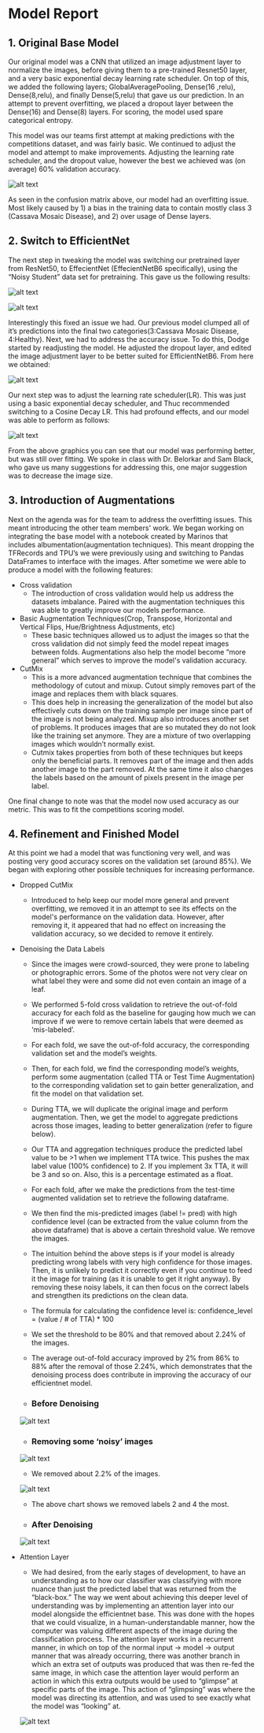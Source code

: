 # Model Report

## 1. Original Base Model
Our original model was a CNN that utilized an image adjustment layer to normalize the images, before giving them to a pre-trained Resnet50 layer, and a very basic exponential decay learning rate scheduler.  On top of this, we added the following layers; GlobalAveragePooling, Dense(16 ,relu), Dense(8,relu), and finally Dense(5,relu) that gave us our prediction. In an attempt to prevent overfitting, we placed a dropout layer between the Dense(16) and Dense(8) layers.  For scoring, the model used spare categorical entropy.

This model was our teams first attempt at making predictions with the competitions dataset, and was fairly basic.  We continued to adjust the model and attempt to make improvements.  Adjusting the learning rate scheduler, and the dropout value, however the best we achieved was (on average) 60% validation accuracy.

![alt text](</Docs/Project/Images/Model_2_Report_Images/confusion_matrix_original_model.png>)

As seen in the confusion matrix above, our model had an overfitting issue. Most likely caused by 1) a bias in the training data to contain mostly class 3 (Cassava Mosaic Disease), and 2) over usage of Dense layers.

## 2. Switch to EfficientNet
The next step in tweaking the model was switching our pretrained layer from ResNet50, to EffecientNet (EffecientNetB6 specifically), using the “Noisy Student” data set for pretraining. This gave us the following results:

![alt text](</Docs/Project/Images/Model_2_Report_Images/switch_to_effnet_1st_loss_per_epoch.png>)

![alt text](</Docs/Project/Images/Model_2_Report_Images/switch_to_effnet_1st_conf_matrix.png>)


Interestingly this fixed an issue we had.  Our previous model clumped all of it’s predictions into the final two categories(3:Cassava Mosaic Disease, 4:Healthy). 
Next, we had to address the accuracy issue.  To do this, Dodge started by readjusting the model.  He adjusted the dropout layer, and edited the image adjustment layer to be better suited for EfficientNetB6. From here we obtained:

![alt text](</Docs/Project/Images/Model_2_Report_Images/switch_to_effnet_2nd_graphic.png>)

Our next step was to adjust the learning rate scheduler(LR).  This was just using a basic exponential decay scheduler, and Thuc recommended switching to a Cosine Decay LR.  This had profound effects, and our model was able to perform as follows:

![alt text](</Docs/Project/Images/Model_2_Report_Images/switch_to_effnet_3rd_graphic.png>)

From the above graphics you can see that our model was performing better, but was still over fitting.  We spoke in class with Dr. Belorkar and Sam Black, who gave us many suggestions for addressing this, one major suggestion was to decrease the image size.

## 3. Introduction of Augmentations

Next on the agenda was for the team to address the overfitting issues.  This meant introducing the other team members' work. We began working on integrating the base model with a notebook created by Marinos that includes albumentation(augmentation techniques). This meant dropping the TFRecords and TPU’s we were previously using and switching to Pandas DataFrames to interface with the images. After sometime we were able to produce a model with the following features:
* Cross validation
    * The introduction of cross validation would help us address the datasets imbalance.  Paired with the augmentation techniques this was able to greatly improve our models performance.
* Basic Augmentation Techniques(Crop, Transpose, Horizontal and Vertical Flips, Hue/Brightness Adjustments, etc)
    * These basic techniques allowed us to adjust the images so that the cross validation did not simply feed the model repeat images between folds.  Augmentations also help the model become “more general” which serves to improve the model's validation accuracy.
* CutMix
    * This is a more advanced augmentation technique that combines the methodology of cutout and mixup. Cutout simply removes part of the image and replaces them with black squares. 
    * This does help in increasing the generalization of the model but also effectively cuts down on the training sample per image since part of the image is not being analyzed. Mixup also introduces another set of problems. It produces images that are so mutated they do not look like the training set anymore. They are a mixture of two overlapping images which wouldn’t normally exist. 
    * Cutmix takes properties from both of these techniques but keeps only the beneficial parts. It removes part of the image and then adds another image to the part removed. At the same time it also changes the labels based on the amount of pixels present in the image per label. 

One final change to note was that the model now used accuracy as our metric.  This was to fit the competitions scoring model.

## 4. Refinement and Finished Model

At this point we had a model that was functioning very well, and was posting very good accuracy scores on the validation set (around 85%).  We began with exploring other possible techniques for increasing performance.

* Dropped CutMix
    * Introduced to help keep our model more general and prevent overfitting, we removed it in an attempt to see its effects on the model's performance on the validation data.  However, after removing it, it appeared that had no effect on increasing the validation accuracy, so we decided to remove it entirely.
* Denoising the Data Labels
    * Since the images were crowd-sourced, they were prone to labeling or photographic errors. Some of the photos were not very clear on what label they were and some did not even contain an image of a leaf.
    * We performed 5-fold cross validation to retrieve the out-of-fold accuracy for each fold as the baseline for gauging how much we can improve if we were to remove certain labels that were deemed as ‘mis-labeled’.
    * For each fold, we save the out-of-fold accuracy, the corresponding validation set and the model’s weights.
    * Then, for each fold, we find the corresponding model’s weights, perform some augmentation (called TTA or Test Time Augmentation) to the corresponding validation set to gain better generalization, and fit the model on that validation set.
    * During TTA, we will duplicate the original image and perform augmentation. Then, we get the model to aggregate predictions across those images, leading to better generalization (refer to figure below).

    * Our TTA and aggregation techniques produce the predicted label value to be >1 when we implement TTA twice. This pushes the max label value (100% confidence) to 2. If you implement 3x TTA, it will be 3 and so on. Also, this is a percentage estimated as a float. 
    * For each fold, after we make the predictions from the test-time augmented validation set to retrieve the following dataframe.

    * We then find the mis-predicted images (label != pred) with high confidence level (can be extracted from the value column from the above dataframe) that is above a certain threshold value. We remove the images. 

    * The intuition behind the above steps is if your model is already predicting wrong labels with very high confidence for those images. Then, it is unlikely to predict it correctly even if you continue to feed it the image for training (as it is unable to get it right anyway). By removing these noisy labels, it can then focus on the correct labels and strengthen its predictions on the clean data.
    * The formula for calculating the confidence level is:  confidence_level = (value / # of TTA) * 100
    * We set the threshold to be 80% and that removed about 2.24% of the images.
    * The average out-of-fold accuracy improved by 2% from 86% to 88% after the removal of those 2.24%, which demonstrates that the denoising process does contribute in improving the accuracy of our efficientnet model. 

    * ### Before Denoising
    ![alt text](</Docs/Project/Images/Model_2_Report_Images/before_denoised_pct.png>)


    * ### Removing some ‘noisy’ images
    ![alt text](</Docs/Project/Images/Model_2_Report_Images/pct_to_remove.png>)

    * We removed about 2.2% of the images.
    
    ![alt text](</Docs/Project/Images/Model_2_Report_Images/removed_labels_dist.png>)

    * The above chart shows we removed labels 2 and 4 the most.
    
    * ### After Denoising
    ![alt text](</Docs/Project/Images/Model_2_Report_Images/post_removed_labels.png>)

* Attention Layer
    * We had desired, from the early stages of development, to have an understanding as to how our classifier was classifying with more nuance than just the predicted label that was returned from the “black-box.” The way we went about achieving this deeper level of understanding was by implementing an attention layer into our model alongside the efficientnet base. This was done with the hopes that we could visualize, in a human-understandable manner, how the computer was valuing different aspects of the image during the classification process.  The attention layer works in a recurrent manner, in which on top of the normal input -> model -> output manner that was already occurring, there was another branch in which an extra set of outputs was produced that was then re-fed the same image, in which case the attention layer would perform an action in which this extra outputs would be used to “glimpse” at specific parts of the image. This action of “glimpsing” was where the model was directing its attention, and was used to see exactly what the model was “looking” at.


    ![alt text](</Docs/Project/Images/Model_2_Report_Images/attn_layer.png>)


